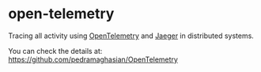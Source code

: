 # open-telemetry

Tracing all activity using [OpenTelemetry](https://opentelemetry.io/) and [Jaeger](https://www.jaegertracing.io/) in distributed systems.

You can check the details at: https://github.com/pedramaghasian/OpenTelemetry
